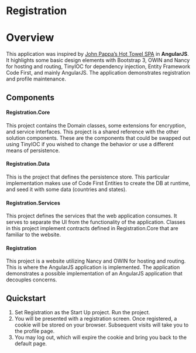 Registration
=======



# Overview
This application was inspired by [John Pappa’s Hot Towel SPA](https://github.com/johnpapa/HotTowel) in **AngularJS**. It highlights some basic design elements with Bootstrap 3, OWIN and Nancy for hosting and routing, TinyIOC for dependency injection, Entity Framework Code First, and mainly AngularJS. The application demonstrates registration and profile maintenance.


Components
--------------------
#### Registration.Core  
This project contains the Domain classes, some extensions for encryption, and service interfaces. This project is a shared reference with the other solution components. These are the components that could be swapped out using TinyIOC if you wished to change the behavior or use a different means of persistence.

#### Registration.Data
This is the project that defines the persistence store. This particular implementation makes use of Code First Entities to create the DB at runtime, and seed it with some data (countries and states).

#### Registration.Services
This project defines the services that the web application consumes. It serves to separate the UI from the functionality of the application. Classes in this project implement contracts defined in Registration.Core that are familiar to the website.

#### Registration
This project is a website utilizing Nancy and OWIN for hosting and routing. This is where the AngularJS application is implemented. The application demonstrates a possible implementation of an AngularJS application that decouples concerns.

Quickstart
---
1. Set Registration as the Start Up project. Run the project.
2. You will be presented with a registration screen. Once registered, a cookie will be stored on your browser. Subsequent visits will take you to the profile page.
3. You may log out, which will expire the cookie and bring you back to the default page.




